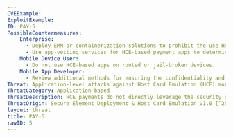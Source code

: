 ```yaml
---
CVEExample:
ExploitExample:
ID: PAY-5
PossibleCountermeasures:
    Enterprise:
      - Deploy EMM or containerization solutions to prohibit the use HCE-based apps on rooted or jail-broken devices.
      - Use app-vetting services for HCE-based payment apps to determine if they are trustworthy prior to deployment.
    Mobile Device User:
      - Do not use HCE-based apps on rooted or jail-broken devices.
    Mobile App Developer:
      - Review additional methods for ensuring the confidentiality and integrity of mobile payments. Sources of additional guidance include the Smart Card Alliance [^251] and Mozido [^252]
Threat: Application-level attacks against Host Card Emulation (HCE) mobile payment apps.
ThreatCategory: Application-based
ThreatDescription: HCE payments do not directly leverage the security of storing cryptographic keys in the Secure Element, and therefore must securely manage cryptographic secrets and transaction details at the application level. Operating at a lower security baseline makes HCE-based payment apps attractive targets for financially-motivated attackers. The further-lowered security baseline of rooted or jail-broken mobile devices renders HCE-based apps highly vulnerable to compromise.
ThreatOrigin: Secure Element Deployment & Host Card Emulation v1.0 [^250]
layout: threat
title: PAY-5
rawID: 5
---
```

